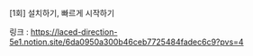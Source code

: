 [1회] 설치하기, 빠르게 시작하기

링크 : https://laced-direction-5e1.notion.site/6da0950a300b46ceb7725484fadec6c9?pvs=4

